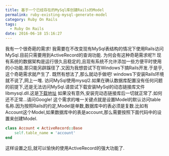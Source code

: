 ```yaml
---
title: 基于一个已经存在的MySql库创建Rails的Model
permalink: ruby-existing-mysql-generate-model
category: Ruby On Rails
tags:
  - Ruby On Rails
date: 2016-06-18 15:16:27
---
```

我有一个很奇葩的需求!
我需要在不改变现有MySql表结构的情况下使用Rails访问MySql.目前只需要用到ActiveRecord的查询功能.
为何会有这种奇葩需求呢?!
现有系统的数据架构是运行很久且稳定的,且现有系统不允许添加一些方便平时使用的小功能.那只能另辟蹊径了.又因为我想尝试下在Windows下搞Rails开发.于是乎,这个奇葩需求就产生了.
既然有想法了,那么就动手做吧!
windows下安装Rails环境就不说了,网上一堆.
访问MySql使用mysql2.如果在确认数据库配置没有任何问题的前提下,还是无法访问MySql.请尝试下载安装MySql的动态链接库文件libmysql.dll.这是[下载地址](http://www.mysql.com/downloads/connector/c/)
如果没有意外,安装完动态链接库后一切就正常了.如何还不正常...请问Google!
这个需求的唯一关键点就是设置Model的默认访问table名称.因为按照Rails的约定,Model是单数,数据库中的表必须是复数.比如有Account这个Model,如果数据库中的表是account,那么需要按照下面代码中的设置来创建Model.
```ruby
class Account < ActiveRecord::Base
    self.table_name = 'account'
end
```
这样设置之后,就可以愉快的使用ActiveRecord的强大功能了.


